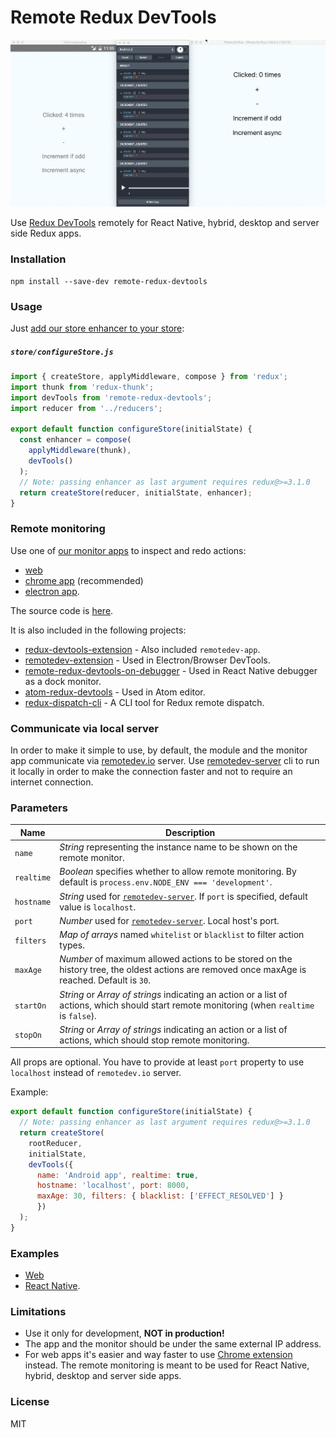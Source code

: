 Remote Redux DevTools
=====================

![Demo](demo.gif)

Use [Redux DevTools](https://github.com/gaearon/redux-devtools) remotely for React Native, hybrid, desktop and server side Redux apps.

### Installation

```
npm install --save-dev remote-redux-devtools
```

### Usage

Just [add our store enhancer to your store](https://github.com/zalmoxisus/remote-redux-devtools/commit/eb18fc49e1f083a2330939af52da349b862f8df1):

##### `store/configureStore.js`

```js
import { createStore, applyMiddleware, compose } from 'redux';
import thunk from 'redux-thunk';
import devTools from 'remote-redux-devtools';
import reducer from '../reducers';

export default function configureStore(initialState) {
  const enhancer = compose(
    applyMiddleware(thunk),
    devTools()
  );
  // Note: passing enhancer as last argument requires redux@>=3.1.0
  return createStore(reducer, initialState, enhancer);
}
```

### Remote monitoring

Use one of [our monitor apps](https://github.com/zalmoxisus/remotedev-app) to inspect and redo actions:
- [web](http://remotedev.io/)
- [chrome app](https://chrome.google.com/webstore/detail/remotedev/faicmgpfiaijcedapokpbdejaodbelph) (recommended)
- [electron app](https://github.com/zalmoxisus/remote-redux-devtools/tree/master/install).

The source code is [here](https://github.com/zalmoxisus/remotedev-app).

It is also included in the following projects:

* [redux-devtools-extension](https://github.com/zalmoxisus/redux-devtools-extension) - Also included `remotedev-app`.
* [remotedev-extension](https://github.com/jhen0409/remotedev-extension) - Used in Electron/Browser DevTools.
* [remote-redux-devtools-on-debugger](https://github.com/jhen0409/remote-redux-devtools-on-debugger) - Used in React Native debugger as a dock monitor.
* [atom-redux-devtools](https://github.com/zalmoxisus/atom-redux-devtools) - Used in Atom editor.
* [redux-dispatch-cli](https://github.com/jhen0409/redux-dispatch-cli) - A CLI tool for Redux remote dispatch.

### Communicate via local server

In order to make it simple to use, by default, the module and the monitor app communicate via [remotedev.io](http://remotedev.io) server. Use [remotedev-server](https://github.com/zalmoxisus/remotedev-server) cli to run it locally in order to make the connection faster and not to require an internet connection.


### Parameters

Name                  | Description
-------------         | -------------
`name`                | *String* representing the instance name to be shown on the remote monitor.
`realtime`            | *Boolean* specifies whether to allow remote monitoring. By default is `process.env.NODE_ENV === 'development'`. 
`hostname`            | *String* used for [`remotedev-server`](https://github.com/zalmoxisus/remotedev-server). If `port` is specified, default value is `localhost`.
`port`                | *Number* used for [`remotedev-server`](https://github.com/zalmoxisus/remotedev-server). Local host's port.
`filters`             | *Map of arrays* named `whitelist` or `blacklist` to filter action types.
`maxAge`              | *Number* of maximum allowed actions to be stored on the history tree, the oldest actions are removed once maxAge is reached. Default is `30`.
`startOn`             | *String* or *Array of strings* indicating an action or a list of actions, which should start remote monitoring (when `realtime` is `false`). 
`stopOn`              | *String* or *Array of strings* indicating an action or a list of actions, which should stop remote monitoring. 

All props are optional. You have to provide at least `port` property to use `localhost` instead of `remotedev.io` server.

Example:
```js
export default function configureStore(initialState) {
  // Note: passing enhancer as last argument requires redux@>=3.1.0
  return createStore(
    rootReducer,
    initialState,
    devTools({
      name: 'Android app', realtime: true,
      hostname: 'localhost', port: 8000,
      maxAge: 30, filters: { blacklist: ['EFFECT_RESOLVED'] }
      })
  );
}
```

### Examples
- [Web](https://github.com/zalmoxisus/remote-redux-devtools/tree/master/examples)
- [React Native](https://github.com/zalmoxisus/react-native-counter-ios-android).

### Limitations

- Use it only for development, **NOT in production!**
- The app and the monitor should be under the same external IP address.
- For web apps it's easier and way faster to use [Chrome extension](https://github.com/zalmoxisus/redux-devtools-extension) instead. The remote monitoring is meant to be used for React Native, hybrid, desktop and server side apps. 

### License

MIT
